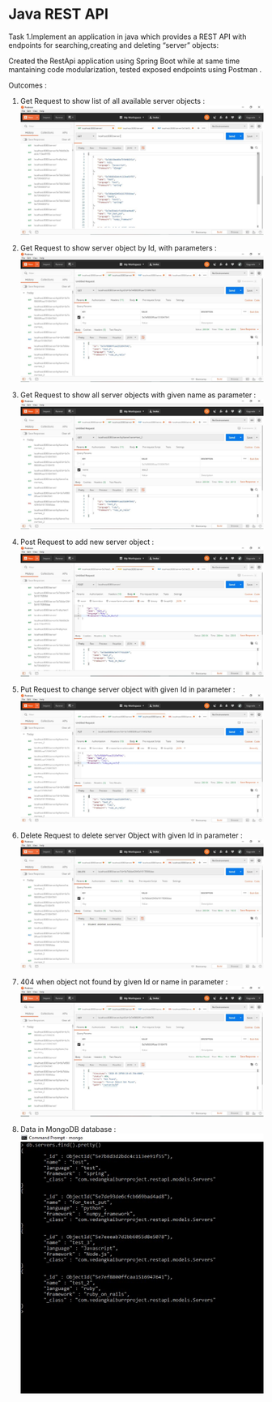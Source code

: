 # Java REST API
Task 1.Implement an application in java which provides a REST API with endpoints for searching,creating and deleting “server” objects:

Created the RestApi application using Spring Boot while at same time mantaining code modularization, tested exposed endpoints using Postman .

Outcomes :
1. Get Request to show list of all available server objects :
![alt Text](https://github.com/vedang14/restapi/blob/master/src/main/resources/screenshots/get_req_list_all.JPG)

2. Get Request to show server object by Id, with parameters :
![alt Text](https://github.com/vedang14/restapi/blob/master/src/main/resources/screenshots/get_req_byId.JPG)

3. Get Request to show all server objects with given name as parameter :
![alt Text](https://github.com/vedang14/restapi/blob/master/src/main/resources/screenshots/get_req_byName.JPG)

4. Post Request to add new server object :
![alt Text](https://github.com/vedang14/restapi/blob/master/src/main/resources/screenshots/post_req.JPG)

5. Put Request to change server object with given Id in parameter :
![alt Text](https://github.com/vedang14/restapi/blob/master/src/main/resources/screenshots/put_req_byId.JPG)

6. Delete Request to delete server Object with given Id in parameter :
![alt Text](https://github.com/vedang14/restapi/blob/master/src/main/resources/screenshots/del_req_byId.JPG)

7. 404 when object not found by given Id or name in parameter :
![alt Text](https://github.com/vedang14/restapi/blob/master/src/main/resources/screenshots/404_obj_notfound_byId.JPG)

8. Data in MongoDB database :
![alt Text](https://github.com/vedang14/restapi/blob/master/src/main/resources/screenshots/mongodb_database.JPG)
